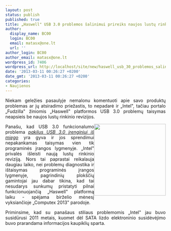 ```yaml
---
layout: post
status: publish
published: true
title: „Haswell" USB 3.0 problemos šalinimui prireiks naujos lustų rinkinių revizijos
author:
  display_name: BC00
  login: BC00
  email: matasx@one.lt
  url: ''
author_login: BC00
author_email: matasx@one.lt
wordpress_id: 7406
wordpress_url: http://localhost/site/new/haswell_usb_30_problemos_salinimui_prireiks_naujos_lustu_rinkiniu_revizijos/
date: '2013-03-11 00:26:27 +0200'
date_gmt: '2013-03-11 00:26:27 +0200'
categories:
- Naujienos
---
```

<p style="text-align: justify;">
	Niekam geležies pasaulyje nemalonu komentuoti apie savo produktų problemas ar jų atsiradimo priežastis, to nepadarė ir &bdquo;Intel&quot;, tačiau portalo &bdquo;Fudzilla&quot; žiniomis &bdquo;Haswell&quot; platformos USB 3.0 problemų taisymas neapsieis be naujos lustų rinkinio revizijos.</p>
<p style="text-align: justify;">
	<img alt="" src="http://technews.lt/userfiles/intelusb3_0.jpg" style="width: 225px; height: 225px; float: right;" />Pana&scaron;u, kad USB 3.0 funkcionalumo problema <a href="http://www.technews.lt/naujiena/n/a/intel_haswell_turi_klaida_sisijusia_su_usb_30.html"><em>pakilus USB 3.0 įrenginiui i&scaron; miego</em></a> yra gyva ir jos sprendimui nepakankamas taisymas vien tik programinės įrangos lygmenyje. &bdquo;Intel&quot; privalės i&scaron;leisti naują lustų rinkinio reviziją. Nors tai paprastai reikalauja daugiau laiko, nei problemų diagnostika ir i&scaron;taisymas programinės įrangos lygmenyje, pagrindinių plok&scaron;čių gamintojai jau dabar tikina, kad tai nesudarys sunkumų pristatyti pilnai funkcionuojančią &bdquo;Haswell&quot; platformą laiku - spėjama birželio mėnesį vyksiančioje &bdquo;Computex 2013&quot; parodoje.</p>
<p style="text-align: justify;">
	Priminsime, kad su pana&scaron;aus stiliaus problemomis &bdquo;Intel&quot; jau buvo susidūrusi 2011 metais, kuomet dėl SATA lizdo elektroninio susidėvėjimo buvo prarandama informacijos kaupiklių sparta.</p>
